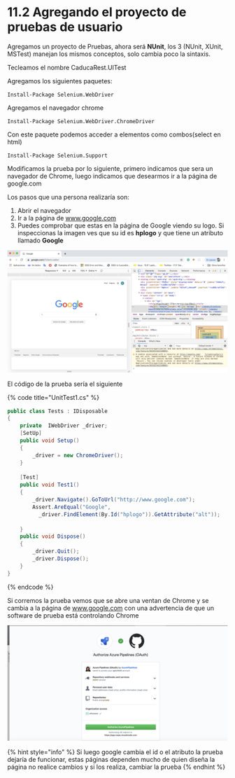 # 11.2 Agregando el proyecto de pruebas de usuario

Agregamos un proyecto de Pruebas, ahora será **NUnit**, los 3  \(NUnit, XUnit, MSTest\) manejan los mismos conceptos, solo cambia poco la sintaxis.

Tecleamos el nombre CaducaRest.UITest

Agregamos los siguientes paquetes:

```text
Install-Package Selenium.WebDriver
```

Agregamos el navegador chrome

```text
Install-Package Selenium.WebDriver.ChromeDriver
```

Con este paquete podemos acceder a elementos como combos\(select en html\)

```text
Install-Package Selenium.Support
```

Modificamos la prueba por lo siguiente, primero indicamos que sera un navegador de Chrome, luego indicamos que desearmos ir a la página de google.com

Los pasos que una persona realizaría son:

1. Abrir el navegador
2. Ir a la página de www.google.com
3. Puedes comprobar que estas en la página de Google viendo su logo. Si inspeccionas la imagen ves que su id es **hplogo** y que tiene un atributo llamado **Google**

![](../.gitbook/assets/image%20%2810%29.png)

El código de la prueba sería el siguiente

{% code title="UnitTest1.cs" %}
```csharp
public class Tests : IDisposable
{
    private  IWebDriver _driver;
    [SetUp]
    public void Setup()
    {
        _driver = new ChromeDriver();
    }
  
    [Test]
    public void Test1()
    {
        _driver.Navigate().GoToUrl("http://www.google.com");
        Assert.AreEqual("Google", 
          _driver.FindElement(By.Id("hplogo")).GetAttribute("alt"));
        
    }
    public void Dispose()
    {
        _driver.Quit();
        _driver.Dispose();
    }
}

```
{% endcode %}

Si corremos la prueba vemos que se abre una ventan de Chrome y se cambia a la página de www.google.com con una advertencia de que un software de prueba está controlando Chrome

![](../.gitbook/assets/image%20%2837%29.png)

{% hint style="info" %}
Si luego google cambia el id o el atributo la prueba dejaría de funcionar, estas páginas dependen mucho de quien diseña la página no realice cambios y si los realiza, cambiar la prueba
{% endhint %}

